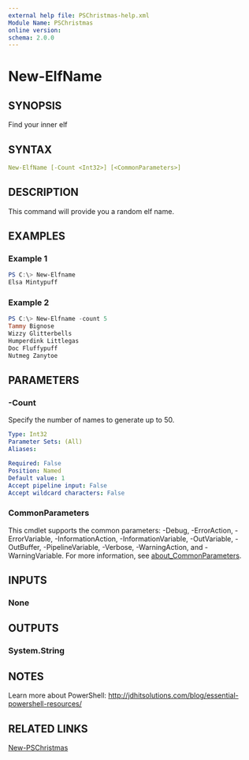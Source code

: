 ```yaml
---
external help file: PSChristmas-help.xml
Module Name: PSChristmas
online version:
schema: 2.0.0
---
```


# New-ElfName

## SYNOPSIS

Find your inner elf

## SYNTAX

```yaml
New-ElfName [-Count <Int32>] [<CommonParameters>]
```

## DESCRIPTION

This command will provide you a random elf name.

## EXAMPLES

### Example 1

```powershell
PS C:\> New-Elfname
Elsa Mintypuff
```

### Example 2

```powershell
PS C:\> New-Elfname -count 5
Tammy Bignose
Wizzy Glitterbells
Humperdink Littlegas
Doc Fluffypuff
Nutmeg Zanytoe
```

## PARAMETERS

### -Count

Specify the number of names to generate up to 50.

```yaml
Type: Int32
Parameter Sets: (All)
Aliases:

Required: False
Position: Named
Default value: 1
Accept pipeline input: False
Accept wildcard characters: False
```

### CommonParameters

This cmdlet supports the common parameters: -Debug, -ErrorAction, -ErrorVariable, -InformationAction, -InformationVariable, -OutVariable, -OutBuffer, -PipelineVariable, -Verbose, -WarningAction, and -WarningVariable. For more information, see [about_CommonParameters](http://go.microsoft.com/fwlink/?LinkID=113216).

## INPUTS

### None

## OUTPUTS

### System.String

## NOTES

Learn more about PowerShell: http://jdhitsolutions.com/blog/essential-powershell-resources/

## RELATED LINKS

[New-PSChristmas]()

